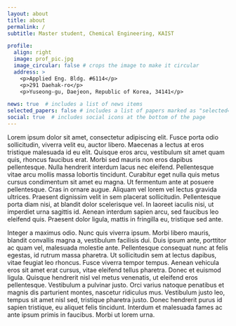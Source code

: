 ```yaml
---
layout: about
title: about
permalink: /
subtitle: Master student, Chemical Engineering, KAIST

profile:
  align: right
  image: prof_pic.jpg
  image_circular: false # crops the image to make it circular
  address: >
    <p>Applied Eng. Bldg. #6114</p>
    <p>291 Daehak-ro</p>
    <p>Yuseong-gu, Daejeon, Republic of Korea, 34141</p>

news: true  # includes a list of news items
selected_papers: false # includes a list of papers marked as "selected={true}"
social: true  # includes social icons at the bottom of the page
---
```


Lorem ipsum dolor sit amet, consectetur adipiscing elit. Fusce porta odio sollicitudin, viverra velit eu, auctor libero. Maecenas a lectus at eros tristique malesuada id eu elit. Quisque eros arcu, vestibulum sit amet quam quis, rhoncus faucibus erat. Morbi sed mauris non eros dapibus pellentesque. Nulla hendrerit interdum lacus nec eleifend. Pellentesque vitae arcu mollis massa lobortis tincidunt. Curabitur eget nulla quis metus cursus condimentum sit amet eu magna. Ut fermentum ante at posuere pellentesque. Cras in ornare augue. Aliquam vel lorem vel lectus gravida ultrices. Praesent dignissim velit in sem placerat sollicitudin. Pellentesque porta diam nisi, at blandit dolor scelerisque vel. In laoreet iaculis nisi, ut imperdiet urna sagittis id. Aenean interdum sapien arcu, sed faucibus leo eleifend quis. Praesent dolor ligula, mattis in fringilla eu, tristique sed ante.

Integer a maximus odio. Nunc quis viverra ipsum. Morbi libero mauris, blandit convallis magna a, vestibulum facilisis dui. Duis ipsum ante, porttitor ac quam vel, malesuada molestie ante. Pellentesque consequat nunc at felis egestas, id rutrum massa pharetra. Ut sollicitudin sem at lectus dapibus, vitae feugiat leo rhoncus. Fusce viverra tempor tempus. Aenean vehicula eros sit amet erat cursus, vitae eleifend tellus pharetra. Donec et euismod ligula. Quisque hendrerit nisl vel metus venenatis, ut eleifend eros pellentesque. Vestibulum a pulvinar justo. Orci varius natoque penatibus et magnis dis parturient montes, nascetur ridiculus mus. Vestibulum justo leo, tempus sit amet nisl sed, tristique pharetra justo. Donec hendrerit purus id sapien tristique, eu aliquet felis tincidunt. Interdum et malesuada fames ac ante ipsum primis in faucibus. Morbi ut lorem urna.
